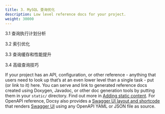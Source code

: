 ```yaml
---
title: 3. MySQL 查询优化
description: Low level reference docs for your project.
weight: 30000
---
```



3.1 查询执行计划分析

3.2 索引优化

3.3 查询缓存和性能提升

3.4 高级查询技巧


If your project has an API, configuration, or other reference - anything that users need to look up that’s at an even lower level than a single task - put (or link to it) here. You can serve and link to generated reference docs created using Doxygen,
Javadoc, or other doc generation tools by putting them in your `static/` directory. Find out more in [Adding static content](https://docsy.dev/docs/adding-content/content/#adding-static-content). For OpenAPI reference, Docsy also provides a [Swagger UI layout and shortcode](https://www.docsy.dev/docs/adding-content/shortcodes/#swaggerui) that renders [Swagger UI](https://swagger.io/tools/swagger-ui/) using any OpenAPI YAML or JSON file as source.
